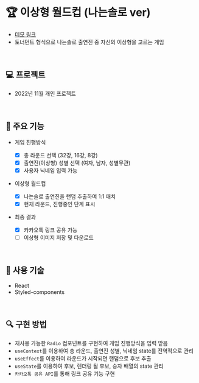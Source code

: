 # 🏆 이상형 월드컵 (나는솔로 ver)

- [데모 링크](#)
- 토너먼트 형식으로 나는솔로 출연진 중 자신의 이상형을 고르는 게임

<br>

## 💻 프로젝트

- 2022년 11월 개인 프로젝트

<br>

## 📌 주요 기능

- 게임 진행방식

  - [x] 총 라운드 선택 (32강, 16강, 8강)
  - [x] 출연진(이상형) 성별 선택 (여자, 남자, 성별무관)
  - [x] 사용자 닉네임 입력 가능

- 이상형 월드컵

  - [x] 나는솔로 출연진을 랜덤 추출하여 1:1 매치
  - [x] 현재 라운드, 진행중인 단계 표시

- 최종 결과
  - [x] 카카오톡 링크 공유 가능
  - [ ] 이상형 이미지 저장 및 다운로드

<br>

## 🔨 사용 기술

- React
- Styled-components

<br>

## 🔍 구현 방법

- 재사용 가능한 `Radio` 컴포넌트를 구현하여 게임 진행방식을 입력 받음
- `useContext`를 이용하여 총 라운드, 출연진 성별, 닉네임 state를 전역적으로 관리
- `useEffect`를 이용하여 라운드가 시작되면 랜덤으로 후보 추출
- `useState`를 이용하여 후보, 렌더링 될 후보, 승자 배열의 state 관리
- `카카오톡 공유 API`를 통해 링크 공유 기능 구현
